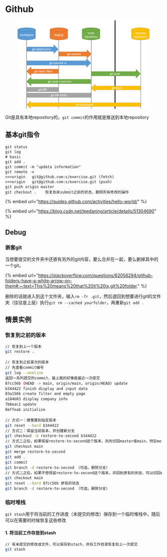 # Github

<figure><img src="../../.gitbook/assets/image.png" alt=""><figcaption></figcaption></figure>

Git是具有本地repository的，`git commit`的作用就是推送到本地repository

## 基本git指令

```
git status
git log
# basic
git add .
git commit -m "updata information"
git remote -v
>>>origin	git@github.com:s/exercise.git (fetch)
>>>origin	git@github.com:s/exercise.git (push)
git push origin master
git checkout .    恢复到未submit之前的状态，删除所有修改的操作
```

{% embed url="https://guides.github.com/activities/hello-world/" %}

{% embed url="https://blog.csdn.net/leedaning/article/details/51304690" %}

## Debug

### 嵌套git

当想要提交的文件夹中还嵌有另外的git内容，要么合并在一起，要么删掉其中的一个git。

{% embed url="https://stackoverflow.com/questions/62056294/github-folders-have-a-white-arrow-on-them#:~:text=This%20means%20that%20it%20is,git%20folder." %}

删除的话就进入到这个文件夹，输入`rm -fr .git`，然后退回到想要进行git的文件夹（往往是上层）执行`git rm --cached yourfolder`，再重新`git add .`

## 情景实例

### 恢复到之前的版本

```bash
// 恢复到上一个版本
git restore .

// 恢复到之前某次的版本
// 先查看commit编号
git log --oneline
返回一系列提交的commit，最上面的好像是最近一次提交
87cc56b (HEAD -> main, origin/main, origin/HEAD) update
b344422 finish display and input data
83a156b create filter and empty page
a184b83 display company info
7b8eac1 update
6bffeab initialize

// 方式一：硬重置到指定版本
git reset --hard b344422
// 方式二：保留当前版本，并创建新分支
git checkout -b restore-to-second b344422
// 方式二之后，如果保留restore-to-second这个版本，则先切回master或main，然后merge
git checkout main
git merge restore-to-second
git add .
git commit
git branch -d restore-to-second （可选，删除分支）
// 方式二之后，如果不想保留restore-to-second这个版本，并回到原有的状态，可以切回main，并reset
git checkout main
git reset --hard 87cc56b 原有的状态
git branch -d restore-to-second （可选，删除分支）
```



### 临时堆栈

`git stash`用于将当前的工作进度（未提交的修改）保存到一个临时堆栈中，随后可以在需要的时候恢复这些修改

#### 1. 将当前工作存放到stash

```bash
// 有未提交的修改或文件，可以保存到stach，并将工作目录恢复到上一次提交
git stash
```

